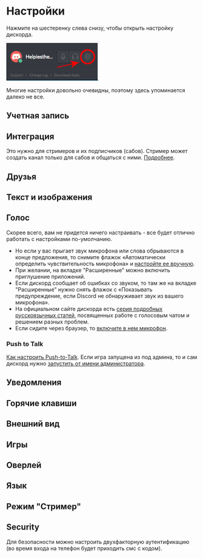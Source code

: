 # Настройки

Нажмите на шестеренку слева снизу, чтобы открыть настройку дискорда.

![](/img/helpycog.png)

Многие настройки довольно очевидны, поэтому здесь упоминается далеко не все.

## Учетная запись

## Интеграция

Это нужно для стримеров и их подписчиков (сабов). Стример может создать канал только для сабов и общаться с ними. <a href="https://support.discordapp.com/hc/ru/articles/212112068" target="_blank">Подробнее</a>.

## Друзья

## Текст и изображения

## Голос

Скорее всего, вам не придется ничего настраивать - все будет отлично работать с настройками по-умолчанию. 

* Но если у вас прыгает звук микрофона или слова обрываются в конце предложения, то снимите флажок «Автоматически определить чувствительность микрофона» и <a href="https://support.discordapp.com/hc/ru/articles/211376518-%D0%9C%D0%BE%D0%B4%D0%B5%D0%BB%D0%B8-%D1%83%D1%81%D1%82%D1%80%D0%BE%D0%B9%D1%81%D1%82%D0%B2-%D1%80%D0%B5%D1%87%D0%B5%D0%B2%D0%BE%D0%B3%D0%BE-%D0%B2%D0%B2%D0%BE%D0%B4%D0%B0-%D0%BE%D1%81%D0%BD%D0%BE%D0%B2%D1%8B-Push-to-Talk-%D0%B8-%D0%B3%D0%BE%D0%BB%D0%BE%D1%81%D0%BE%D0%B2%D0%BE%D0%B5-%D1%83%D0%BF%D1%80%D0%B0%D0%B2%D0%BB%D0%B5%D0%BD%D0%B8%D0%B5-" target="_blank">настройте ее вручную</a>.
* При желании, на вкладке "Расширенные" можно включить приглушение приложений.
* Если дискорд сообщает об ошибках со звуком, то там же на вкладке "Расширенные" нужно снять флажок с «Показывать предупреждение, если Discord не обнаруживает звук из вашего микрофона».
* На официальном сайте дискорда есть <a href="https://support.discordapp.com/hc/ru/categories/200404367" target="_blank">серия подробных русскоязычных статей</a>, посвященных работе с голосовым чатом и решением разных проблем.
* Если сидите через браузер, то [включите в нем микрофон](/dop/browser.md#включить-доступ-к-микрофону).

### Push to Talk

<a href="https://support.discordapp.com/hc/ru/articles/211376518-%D0%9C%D0%BE%D0%B4%D0%B5%D0%BB%D0%B8-%D1%83%D1%81%D1%82%D1%80%D0%BE%D0%B9%D1%81%D1%82%D0%B2-%D1%80%D0%B5%D1%87%D0%B5%D0%B2%D0%BE%D0%B3%D0%BE-%D0%B2%D0%B2%D0%BE%D0%B4%D0%B0-%D0%BE%D1%81%D0%BD%D0%BE%D0%B2%D1%8B-Push-to-Talk-%D0%B8-%D0%B3%D0%BE%D0%BB%D0%BE%D1%81%D0%BE%D0%B2%D0%BE%D0%B5-%D1%83%D0%BF%D1%80%D0%B0%D0%B2%D0%BB%D0%B5%D0%BD%D0%B8%D0%B5-" target="_blank">Как настроить Push-to-Talk</a>. Если игра запущена из под админа, то и сам дискорд нужно <a href="https://support.discordapp.com/hc/ru/articles/205082178-%D0%9A%D0%B0%D0%BA-%D0%B2%D0%BA%D0%BB%D1%8E%D1%87%D0%B8%D1%82%D1%8C-PTT-push-to-talk-%D0%B5%D1%81%D0%BB%D0%B8-%D1%8F-%D0%B7%D0%B0%D0%BF%D1%83%D1%81%D1%82%D0%B8%D0%BB-%D1%81%D0%B2%D0%BE%D1%8E-%D0%B8%D0%B3%D1%80%D1%83-%D0%B2-%D1%80%D0%B5%D0%B6%D0%B8%D0%BC%D0%B5-%D0%B0%D0%B4%D0%BC%D0%B8%D0%BD%D0%B8%D1%81%D1%82%D1%80%D0%B0%D1%82%D0%BE%D1%80%D0%B0-" target="_blank">запустить от имени администратора</a>.


## Уведомления

## Горячие клавиши

## Внешний вид

## Игры

## Оверлей

## Язык

## Режим "Стример"

## Security

Для безопасности можно настроить двухфакторную аутентификацию (во время входа на телефон будет приходить смс с кодом).